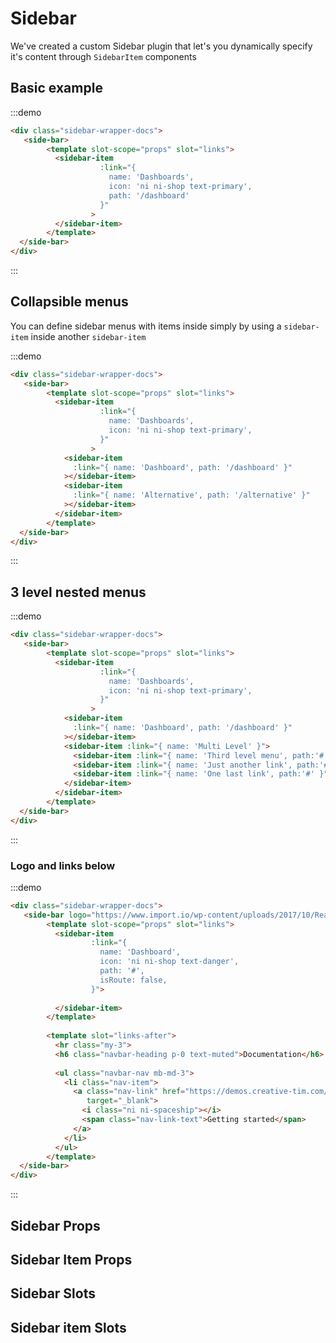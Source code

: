 # Sidebar

We've created a custom Sidebar plugin that let's you dynamically specify it's content through 
`SidebarItem` components

## Basic example

:::demo
```html
<div class="sidebar-wrapper-docs">
   <side-bar>
        <template slot-scope="props" slot="links">
          <sidebar-item
                    :link="{
                      name: 'Dashboards',
                      icon: 'ni ni-shop text-primary',
                      path: '/dashboard'
                    }"
                  >
          </sidebar-item>
        </template>
  </side-bar>        
</div>
```
:::


## Collapsible menus

You can define sidebar menus with items inside simply by using a `sidebar-item` inside another
`sidebar-item`

:::demo
```html
<div class="sidebar-wrapper-docs">
   <side-bar>
        <template slot-scope="props" slot="links">
          <sidebar-item
                    :link="{
                      name: 'Dashboards',
                      icon: 'ni ni-shop text-primary',
                    }"
                  >
            <sidebar-item
              :link="{ name: 'Dashboard', path: '/dashboard' }"
            ></sidebar-item>
            <sidebar-item
              :link="{ name: 'Alternative', path: '/alternative' }"
            ></sidebar-item>
          </sidebar-item>
        </template>
  </side-bar>        
</div>
```
:::

## 3 level nested menus

:::demo
```html
<div class="sidebar-wrapper-docs">
   <side-bar>
        <template slot-scope="props" slot="links">
          <sidebar-item
                    :link="{
                      name: 'Dashboards',
                      icon: 'ni ni-shop text-primary',
                    }"
                  >
            <sidebar-item
              :link="{ name: 'Dashboard', path: '/dashboard' }"
            ></sidebar-item>
            <sidebar-item :link="{ name: 'Multi Level' }">
              <sidebar-item :link="{ name: 'Third level menu', path:'#' }"/>
              <sidebar-item :link="{ name: 'Just another link', path:'#' }"/>
              <sidebar-item :link="{ name: 'One last link', path:'#' }"/>
            </sidebar-item>
          </sidebar-item>
        </template>
  </side-bar>        
</div>
```
:::

### Logo and links below
:::demo
```html
<div class="sidebar-wrapper-docs">
   <side-bar logo="https://www.import.io/wp-content/uploads/2017/10/React-logo-1.png">
        <template slot-scope="props" slot="links">
          <sidebar-item
                  :link="{
                    name: 'Dashboard',
                    icon: 'ni ni-shop text-danger',
                    path: '#',
                    isRoute: false, 
                  }">
                        
          </sidebar-item>
        </template>
        
        <template slot="links-after">
          <hr class="my-3">
          <h6 class="navbar-heading p-0 text-muted">Documentation</h6>
  
          <ul class="navbar-nav mb-md-3">
            <li class="nav-item">
              <a class="nav-link" href="https://demos.creative-tim.com/vue-argon-dashboard-pro/documentation"
                 target="_blank">
                <i class="ni ni-spaceship"></i>
                <span class="nav-link-text">Getting started</span>
              </a>
            </li>
          </ul>
        </template>
  </side-bar>        
</div>
```
:::

## Sidebar Props
<props-table component-name="sidebar"/>

## Sidebar Item Props
<props-table component-name="sidebar-item"/>

## Sidebar Slots
<slots-table :slots="[
          {name: 'default', description: 'Content before links'},
          {name: 'links', description: 'Content for links'},
          {name: 'links-after', description: 'Content for links below normal links'}
          ]"/>

## Sidebar item Slots
<slots-table :slots="[
          {name: 'default', description: 'Default content. Usually used to add sub menus'},
          {name: 'title', description: 'Custom title content if you want a custom markup for the sidebar item'}
          ]"/>


<script>
 export default {
  mounted() {
     document.body.classList.add('g-sidenav-show')
     document.body.classList.add('g-sidenav-pinned')
  }
}
</script>
